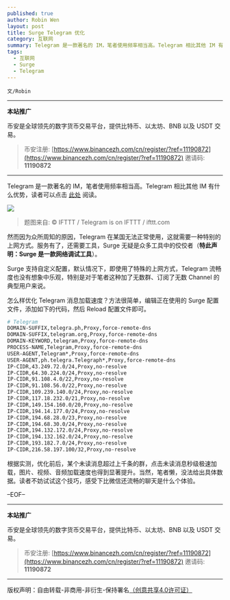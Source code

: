 ```yaml
---
published: true
author: Robin Wen
layout: post
title: Surge Telegram 优化
category: 互联网
summary: Telegram 是一款著名的 IM，笔者使用频率相当高。Telegram 相比其他 IM 有什么优势，读者可以点击此处阅读。怎么样优化 Telegram 消息加载速度？方法很简单，编辑正在使用的 Surge 配置文件，添加如下的代码，然后 Reload 配置文件即可。根据实测，优化前后，某个未读消息超过上千条的群，点击未读消息秒级极速加载，图片、视频、音频加载速度也得到显著提升。当然，笔者懒，没法给出具体数据。读者不妨试试这个技巧，感受下比微信还流畅的聊天是什么个体验。
tags:
  - 互联网
  - Surge
  - Telegram
---
```


`文/Robin`

***

**本站推广**

币安是全球领先的数字货币交易平台，提供比特币、以太坊、BNB 以及 USDT 交易。

> 币安注册: [https://www.binancezh.com/cn/register/?ref=11190872](https://www.binancezh.com/cn/register/?ref=11190872)
> 邀请码: **11190872**

***

Telegram 是一款著名的 IM，笔者使用频率相当高。Telegram 相比其他 IM 有什么优势，读者可以点击 [此处](https://telegram.org/faq) 阅读。

![](https://cdn.dbarobin.com/2efMSBS.png)

> 题图来自: © IFTTT / Telegram is on IFTTT / ifttt.com

然而因为众所周知的原因，Telegram 在某国无法正常使用，这就需要一种特别的上网方式。服务有了，还需要工具，Surge 无疑是众多工具中的佼佼者（**特此声明：Surge 是一款网络调试工具**）。

Surge 支持自定义配置，默认情况下，即使用了特殊的上网方式，Telegram 流畅度也没有想象中乐观，特别是对于笔者这种加了无数群、订阅了无数 Channel 的典型用户来说。

怎么样优化 Telegram 消息加载速度？方法很简单，编辑正在使用的 Surge 配置文件，添加如下的代码，然后 Reload 配置文件即可。

``` bash
# Telegram
DOMAIN-SUFFIX,telegra.ph,Proxy,force-remote-dns
DOMAIN-SUFFIX,telegram.org,Proxy,force-remote-dns
DOMAIN-KEYWORD,telegram,Proxy,force-remote-dns
PROCESS-NAME,Telegram,Proxy,force-remote-dns
USER-AGENT,Telegram*,Proxy,force-remote-dns
USER-AGENT,ph.telegra.Telegraph*,Proxy,force-remote-dns
IP-CIDR,43.249.72.0/24,Proxy,no-resolve
IP-CIDR,64.30.224.0/24,Proxy,no-resolve
IP-CIDR,91.108.4.0/22,Proxy,no-resolve
IP-CIDR,91.108.56.0/22,Proxy,no-resolve
IP-CIDR,109.239.140.0/24,Proxy,no-resolve
IP-CIDR,117.18.232.0/21,Proxy,no-resolve
IP-CIDR,149.154.160.0/20,Proxy,no-resolve
IP-CIDR,194.14.177.0/24,Proxy,no-resolve
IP-CIDR,194.68.28.0/23,Proxy,no-resolve
IP-CIDR,194.68.30.0/24,Proxy,no-resolve
IP-CIDR,194.132.172.0/24,Proxy,no-resolve
IP-CIDR,194.132.162.0/24,Proxy,no-resolve
IP-CIDR,193.182.7.0/24,Proxy,no-resolve
IP-CIDR,216.58.197.100/32,Proxy,no-resolve
```

根据实测，优化前后，某个未读消息超过上千条的群，点击未读消息秒级极速加载，图片、视频、音频加载速度也得到显著提升。当然，笔者懒，没法给出具体数据。读者不妨试试这个技巧，感受下比微信还流畅的聊天是什么个体验。

–EOF–

***

**本站推广**

币安是全球领先的数字货币交易平台，提供比特币、以太坊、BNB 以及 USDT 交易。

> 币安注册: [https://www.binancezh.com/cn/register/?ref=11190872](https://www.binancezh.com/cn/register/?ref=11190872)
> 邀请码: **11190872**

***

版权声明：自由转载-非商用-非衍生-保持署名<a href="http://creativecommons.org/licenses/by-nc-nd/4.0/deed.zh" target="_blank">（创意共享4.0许可证）</a>
